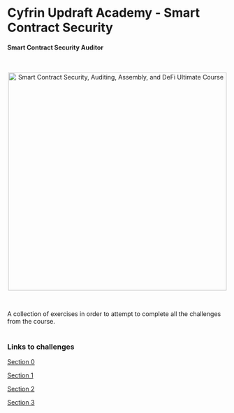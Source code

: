 # Cyfrin Updraft Academy - Smart Contract Security
#### Smart Contract Security Auditor

<br/>
<p align="center">
<a href="https://updraft.cyfrin.io/" target="_blank">
<img src="https://raw.githubusercontent.com/Cyfrin/security-and-auditing-full-course-s23/main/images/course-hero.jpg" width="500" alt="Smart Contract Security, Auditing, Assembly, and DeFi Ultimate Course">
</a>
</p>
<br/>

A collection of exercises in order to attempt to complete all the challenges from the course.

#



### Links to challenges 

[Section 0](https://github.com/Cyfrin/security-and-auditing-full-course-s23/blob/main/README.md#section-0-nft)

[Section 1](https://github.com/Cyfrin/security-and-auditing-full-course-s23?tab=readme-ov-file#section-1-nft)

[Section 2](https://github.com/Cyfrin/security-and-auditing-full-course-s23?tab=readme-ov-file#section-2-nft)

[Section 3](https://github.com/Cyfrin/security-and-auditing-full-course-s23?tab=readme-ov-file#section-3-nft)